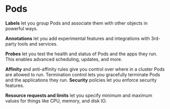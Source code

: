 # Pods
**Labels** let you group Pods and associate them with other objects in powerful ways.

**Annotations** let you add experimental features and integrations with 3rd-party tools and services. 

**Probes** let you test the health and status of Pods and the apps they run. This
enables advanced scheduling, updates, and more. 

**Affinity** and anti-affinity rules give
you control over where in a cluster Pods are allowed to run. Termination control lets you gracefully terminate Pods and the applications they run. 
**Security** policies let you enforce security features. 

**Resource requests and limits** let you specify minimum and maximum values for things like CPU, memory, and disk IO.